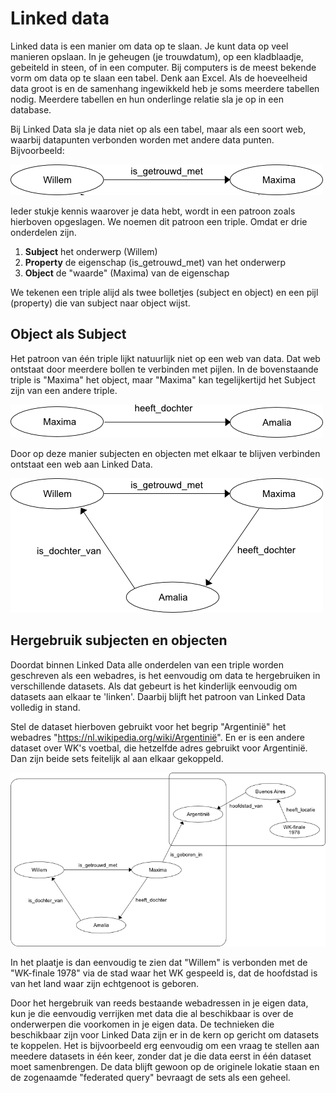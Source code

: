 # Linked data
Linked data is een manier om data op te slaan. Je kunt data op veel manieren opslaan. In je geheugen (je trouwdatum), op een kladblaadje, gebeiteld in steen, of in een computer. Bij computers is de meest bekende vorm om data op te slaan een tabel. Denk aan Excel.
Als de hoeveelheid data groot is en de samenhang ingewikkeld heb je soms meerdere tabellen nodig. Meerdere tabellen en hun onderlinge relatie sla je op in een database.

Bij Linked Data sla je data niet op als een tabel, maar als een soort web, waarbij datapunten verbonden worden met andere data punten. Bijvoorbeeld:

![image](./images/Willem.png)

Ieder stukje kennis waarover je data hebt, wordt in een patroon zoals hierboven opgeslagen. We noemen dit patroon een triple. Omdat er drie onderdelen zijn.
1. **Subject** het onderwerp (Willem)
2. **Property** de eigenschap (is_getrouwd_met) van het onderwerp
3. **Object** de "waarde" (Maxima) van de eigenschap

We tekenen een triple alijd als twee bolletjes (subject en object) en een pijl (property) die van subject naar object wijst.

## Object als Subject
Het patroon van één triple lijkt natuurlijk niet op een web van data. Dat web ontstaat door meerdere bollen te verbinden met pijlen. In de bovenstaande triple is "Maxima" het object, maar "Maxima" kan tegelijkertijd het Subject zijn van een andere triple.

![image](./images/Maxima.png)

Door op deze manier subjecten en objecten met elkaar te blijven verbinden ontstaat een web aan Linked Data.

![image](./images/Willem_triples.png)

## Hergebruik subjecten en objecten
Doordat binnen Linked Data alle onderdelen van een triple worden geschreven als een webadres, is het eenvoudig om data te hergebruiken in verschillende datasets. Als dat gebeurt is het kinderlijk eenvoudig om datasets aan elkaar te 'linken'. Daarbij blijft het patroon van Linked Data volledig in stand.

Stel de dataset hierboven gebruikt voor het begrip "Argentinië" het webadres "https://nl.wikipedia.org/wiki/Argentinië". En er is een andere dataset over WK's voetbal, die hetzelfde adres gebruikt voor Argentinië. Dan zijn beide sets feitelijk al aan elkaar gekoppeld.

![image](./images/Argentinie.png)

In het plaatje is dan eenvoudig te zien dat "Willem" is verbonden met de "WK-finale 1978" via de stad waar het WK gespeeld is, dat de hoofdstad is van het land waar zijn echtgenoot is geboren.

Door het hergebruik van reeds bestaande webadressen in je eigen data, kun je die eenvoudig verrijken met data die al beschikbaar is over de onderwerpen die voorkomen in je eigen data. De technieken die beschikbaar zijn voor Linked Data zijn er in de kern op gericht om datasets te koppelen. Het is bijvoorbeeld erg eenvoudig om een vraag te stellen aan meedere datasets in één keer, zonder dat je die data eerst in één dataset moet samenbrengen. De data blijft gewoon op de originele lokatie staan en de zogenaamde "federated query" bevraagt de sets als een geheel.
